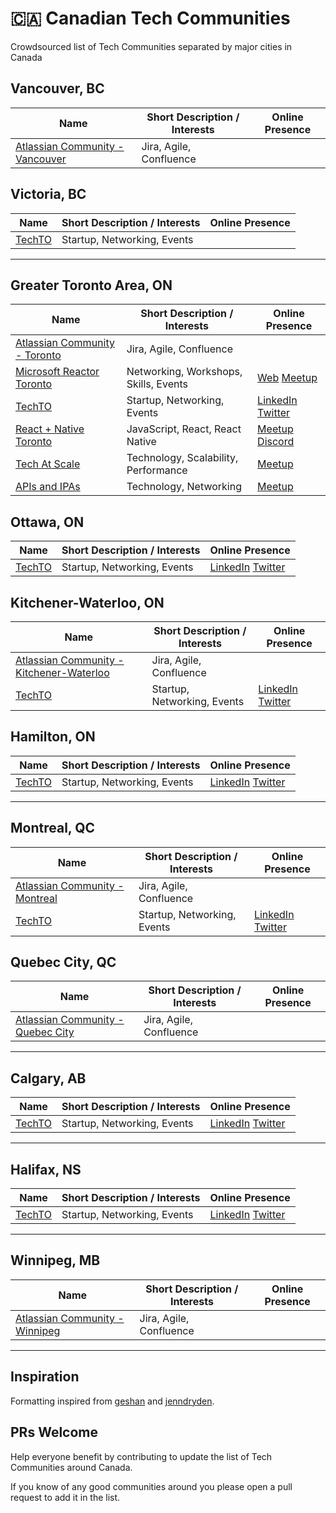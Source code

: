 # 🇨🇦 Canadian Tech Communities

Crowdsourced list of Tech Communities separated by major cities in Canada

## Vancouver, BC

| Name | Short Description / Interests | Online Presence |
|------|-------------------------------|-----------------|
| [Atlassian Community - Vancouver](https://ace.atlassian.com/vancouver/) | Jira, Agile, Confluence |

## Victoria, BC

| Name | Short Description / Interests | Online Presence |
|------|-------------------------------|-----------------|
| [TechTO](https://www.techto.org/) | Startup, Networking, Events |

---

## Greater Toronto Area, ON

| Name | Short Description / Interests | Online Presence |
|------|-------------------------------|-----------------|
| [Atlassian Community - Toronto](https://ace.atlassian.com/toronto/) | Jira, Agile, Confluence |
| [Microsoft Reactor Toronto](https://www.meetup.com/microsoft-reactor-toronto/) | Networking, Workshops, Skills, Events | [Web](https://developer.microsoft.com/en-us/reactor/) [Meetup](https://www.meetup.com/microsoft-reactor-toronto/)
| [TechTO](https://www.techto.org/) | Startup, Networking, Events | [LinkedIn](https://www.linkedin.com/company/techtorontoorg/) [Twitter](https://twitter.com/techto)
| [React + Native Toronto](https://www.meetup.com/Toronto-React-Native/) | JavaScript, React, React Native | [Meetup](https://www.meetup.com/Toronto-React-Native/) [Discord](https://discord.com/invite/KcxDrQA)
| [Tech At Scale](https://www.meetup.com/tech-at-scale-toronto-meetup/) | Technology, Scalability, Performance | [Meetup](https://www.meetup.com/tech-at-scale-toronto-meetup/)
| [APIs and IPAs](https://www.meetup.com/apis-and-ipas/) | Technology, Networking | [Meetup](https://www.meetup.com/apis-and-ipas/)

## Ottawa, ON

| Name | Short Description / Interests | Online Presence |
|------|-------------------------------|-----------------|
| [TechTO](https://www.techto.org/) | Startup, Networking, Events | [LinkedIn](https://www.linkedin.com/company/techtorontoorg/) [Twitter](https://twitter.com/techto)

## Kitchener-Waterloo, ON

| Name | Short Description / Interests | Online Presence |
|------|-------------------------------|-----------------|
| [Atlassian Community - Kitchener-Waterloo](https://ace.atlassian.com/kitchener-waterloo/) | Jira, Agile, Confluence |
| [TechTO](https://www.techto.org/) | Startup, Networking, Events | [LinkedIn](https://www.linkedin.com/company/techtorontoorg/) [Twitter](https://twitter.com/techto)

## Hamilton, ON

| Name | Short Description / Interests | Online Presence |
|------|-------------------------------|-----------------|
| [TechTO](https://www.techto.org/) | Startup, Networking, Events | [LinkedIn](https://www.linkedin.com/company/techtorontoorg/) [Twitter](https://twitter.com/techto)

---

## Montreal, QC

| Name | Short Description / Interests | Online Presence |
|------|-------------------------------|-----------------|
| [Atlassian Community - Montreal](https://ace.atlassian.com/montreal/) | Jira, Agile, Confluence |
| [TechTO](https://www.techto.org/) | Startup, Networking, Events | [LinkedIn](https://www.linkedin.com/company/techtorontoorg/) [Twitter](https://twitter.com/techto)

## Quebec City, QC

| Name | Short Description / Interests | Online Presence |
|------|-------------------------------|-----------------|
| [Atlassian Community - Quebec City](https://ace.atlassian.com/quebec-city/) | Jira, Agile, Confluence |

---

## Calgary, AB

| Name | Short Description / Interests | Online Presence |
|------|-------------------------------|-----------------|
| [TechTO](https://www.techto.org/) | Startup, Networking, Events | [LinkedIn](https://www.linkedin.com/company/techtorontoorg/) [Twitter](https://twitter.com/techto)

---

## Halifax, NS

| Name | Short Description / Interests | Online Presence |
|------|-------------------------------|-----------------|
| [TechTO](https://www.techto.org/) | Startup, Networking, Events | [LinkedIn](https://www.linkedin.com/company/techtorontoorg/) [Twitter](https://twitter.com/techto)

---

## Winnipeg, MB

| Name | Short Description / Interests | Online Presence |
|------|-------------------------------|-----------------|
| [Atlassian Community - Winnipeg](https://ace.atlassian.com/winnipeg/) | Jira, Agile, Confluence |

---

## Inspiration
Formatting inspired from [geshan](https://github.com/geshan/au-companies-providing-work-visa-sponsorship) and [jenndryden](https://github.com/jenndryden/Canadian-Tech-Internships-Summer-2023).

## PRs Welcome

Help everyone benefit by contributing to update the list of Tech Communities around Canada.

If you know of any good communities around you please open a pull request to add it in the list. 
